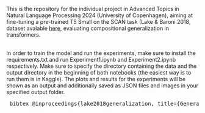 This is the repository for the individual project in Advanced Topics in Natural Language Processing 2024 (University of Copenhagen), aiming at fine-tuning a pre-trained T5 Small on the SCAN task (Lake & Baroni 2018, dataset avalable [here](https://github.com/brendenlake/SCAN), evaluating compositional generalization in transformers.

<br>
In order to train the model and run the experiments, make sure to install the requirements.txt and run Experiment1.ipynb and Experiment2.ipynb respectively. Make sure to specify the directory containing the data and the output directory in the beginning of both notebooks (the easiest way is to run them is in Kaggle). The plots and results for the experiments will be shown as an output and additionally saved as JSON files and images in your specified output folder.
<br>


<pre> bibtex @inproceedings{lake2018generalization, title={Generalization without systematicity: On the compositional skills of sequence-to-sequence recurrent networks}, author={Lake, Brenden and Baroni, Marco}, booktitle={International conference on machine learning}, pages={2873--2882}, year={2018}, organization={PMLR} } </pre>

